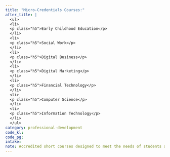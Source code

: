 ```yaml
---
title: "Micro-Credentials Courses:"
after_title: |
  <ul>
  <li>
  <p class="h5">Early Childhood Education</p>
  </li>
  <li>
  <p class="h5">Social Work</p>
  </li>
  <li>
  <p class="h5">Digital Business</p>
  </li>
  <li>
  <p class="h5">Digital Marketing</p>
  </li>
  <li>
  <p class="h5">Financial Technology</p>
  </li>
  <li>
  <p class="h5">Computer Science</p>
  </li>
  <li>
  <p class="h5">Information Technology</p>
  </li>
  </ul>
category: professional-development
code_kl:
code_pg:
intake:
note: Accredited short courses designed to meet the needs of students and working professionals. These micro-credentials are certifications which allow individuals to be certified in specific fields benefitting one's personal development credentials.
---
```

